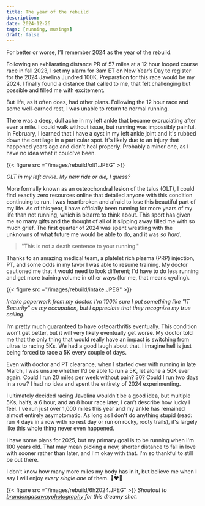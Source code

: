 ```yaml
---
title: The year of the rebuild 
description: 
date: 2024-12-26
tags: [running, musings]
draft: false
---
```


For better or worse, I’ll remember 2024 as the year of the rebuild. 

Following an exhilarating distance PR of 57 miles at a 12 hour looped course race in fall 2023, I set my alarm for 3am ET on New Year’s Day to register for the 2024 Javelina Jundred 100K. Preparation for this race would be my 2024. I finally found a distance that called to me, that felt challenging but possible and filled me with excitement. 

But life, as it often does, had other plans. Following the 12 hour race and some well-earned rest, I was unable to return to normal running. 

There was a deep, dull ache in my left ankle that became excruciating after even a mile. I could walk without issue, but running was impossibly painful. In February, I learned that I have a cyst in my left ankle joint and It's rubbed down the cartilage in a particular spot. It's likely due to an injury that happened years ago and didn't heal properly. Probably a minor one, as I have no idea what it could've been. 

{{< figure src ="/images/rebuild/olt1.JPEG" >}} 

_OLT in my left ankle. My new ride or die, I guess?_

More formally known as an osteochondral lesion of the talus (OLT), I could find exactly zero resources online that detailed anyone with this condition continuing to run. I was heartbroken and afraid to lose this beautiful part of my life. As of this year, I have officially been running for more years of my life than not running, which is bizarre to think about. This sport has given me so many gifts and the thought of all of it slipping away filled me with so much grief. The first quarter of 2024 was spent wrestling with the unknowns of what future me would be able to do, and it was _so hard_. 

> "This is not a death sentence to your running."

Thanks to an amazing medical team, a platelet rich plasma (PRP) injection, PT, and some odds in my favor I was able to resume training. My doctor cautioned me that it would need to look different; I'd have to do less running and get more training volume in other ways (for me, that means cycling). 

{{< figure src ="/images/rebuild/intake.JPEG" >}} 

_Intake paperwork from my doctor. I'm 100% sure I put something like "IT Security" as my occupation, but I appreciate that they recognize my true calling._

I’m pretty much guaranteed to have osteoarthritis eventually. This condition won't get better, but it will very likely eventually get worse. My doctor told me that the only thing that would really have an impact is switching from ultras to racing 5Ks. We had a good laugh about that. I imagine hell is just being forced to race a 5K every couple of days. 

Even with doctor and PT clearance, when I started over with running in late March, I was unsure whether I’d be able to run a 5K, let alone a 50K ever again. Could I run 20 miles per week without pain? 30? Could I run two days in a row? I had no idea and spent the entirety of 2024 experimenting. 

I ultimately decided racing Javelina wouldn't be a good idea, but multiple 5Ks, halfs, a 6 hour, and an 8 hour race later, I can’t describe how lucky I feel. I've run just over 1,000 miles this year and my ankle has remained almost entirely asymptomatic. As long as I don't do anything stupid (read: run 4 days in a row with no rest day or run on rocky, rooty trails), it's largely like this whole thing never even happened. 

I have some plans for 2025, but my primary goal is to be running when I'm 100 years old. That may mean picking a new, shorter distance to fall in love with sooner rather than later, and I'm okay with that. I'm so thankful to still be out there.

I don’t know how many more miles my body has in it, but believe me when I say I will enjoy _every single one_ of them. 🌵❤️‍🔥

{{< figure src ="/images/rebuild/6h2024.JPEG" >}} 
_Shoutout to [brandongasawayphotography](https://www.brandongasawayphotography.com/) for this dreamy shot._